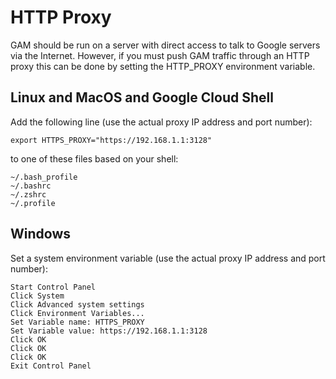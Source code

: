 # HTTP Proxy

GAM should be run on a server with direct access to talk to Google servers via the Internet.
However, if you must push GAM traffic through an HTTP proxy this can be done by setting the HTTP_PROXY environment variable.

## Linux and MacOS and Google Cloud Shell

Add the following line (use the actual proxy IP address and port number):
```
export HTTPS_PROXY="https://192.168.1.1:3128"
```
to one of these files based on your shell:
```
~/.bash_profile
~/.bashrc
~/.zshrc
~/.profile
```
## Windows

Set a system environment variable (use the actual proxy IP address and port number):
```
Start Control Panel
Click System
Click Advanced system settings
Click Environment Variables...
Set Variable name: HTTPS_PROXY
Set Variable value: https://192.168.1.1:3128
Click OK
Click OK
Click OK
Exit Control Panel
```
